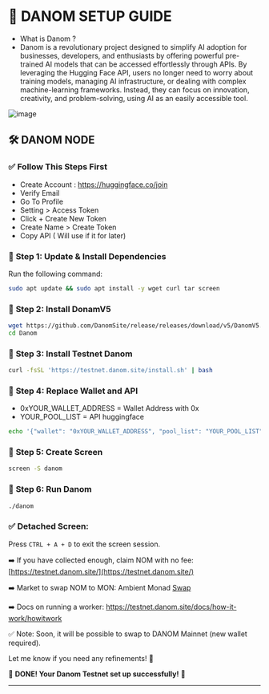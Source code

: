 # 🚀 **DANOM SETUP GUIDE**  
- What is Danom ?
- Danom is a revolutionary project designed to simplify AI adoption for businesses, developers, and enthusiasts by offering powerful pre-trained AI models that can be accessed effortlessly through APIs. By leveraging the Hugging Face API, users no longer need to worry about training models, managing AI infrastructure, or dealing with complex machine-learning frameworks. Instead, they can focus on innovation, creativity, and problem-solving, using AI as an easily accessible tool.

![image](https://github.com/user-attachments/assets/009ccea5-d7c3-48b2-bf9a-e32433c23113)

## 🛠 **DANOM NODE**  
### ✅ **Follow This Steps First**   

- Create Account : https://huggingface.co/join
- Verify Email
- Go To Profile
- Setting > Access Token
- Click + Create New Token
- Create Name > Create Token
- Copy API ( Will use if it for later)

### 🔹 **Step 1: Update & Install Dependencies**  
Run the following command:  
```bash
sudo apt update && sudo apt install -y wget curl tar screen
```

### 🔹 **Step 2: Install DonamV5**  
```bash
wget https://github.com/DanomSite/release/releases/download/v5/DanomV5.tar.gz && tar -xvzf DanomV5.tar.gz
cd Danom
```

### 🔹 **Step 3: Install Testnet Danom**  
```bash
curl -fsSL 'https://testnet.danom.site/install.sh' | bash
```

### 🔹 **Step 4: Replace Wallet and API**  
- 0xYOUR_WALLET_ADDRESS = Wallet Address with 0x
- YOUR_POOL_LIST = API huggingface 

```bash
echo '{"wallet": "0xYOUR_WALLET_ADDRESS", "pool_list": "YOUR_POOL_LIST"}' > wallet_config.json
```

### 🔹 **Step 5: Create Screen**  
```bash
screen -S danom
```

### 📌 **Step 6: Run Danom**  
```bash
./danom
```

### ✅ **Detached Screen:**  
Press `CTRL + A + D` to exit the screen session.  



➡️ If you have collected enough, claim NOM with no fee: [https://testnet.danom.site/](https://testnet.danom.site/)

➡️ Market to swap NOM to MON: Ambient Monad [Swap](https://monad.ambient.finance/trade/market/chain=0x279f&tokenA=0x43e52cbc0073caa7c0cf6e64b576ce2d6fb14eb8&tokenB=0x0000000000000000000000000000000000000000) 

➡️ Docs on running a worker: https://testnet.danom.site/docs/how-it-work/howitwork

✅ Note: Soon, it will be possible to swap to DANOM Mainnet (new wallet required).

Let me know if you need any refinements! 🚀


🎉 **DONE! Your Danom Testnet set up successfully!** 🚀  

---

